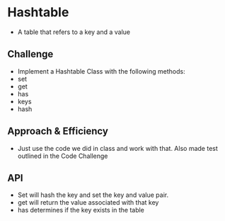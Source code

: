 # Hashtable
<!-- Short summary or background information -->
- A table that refers to a key and a value

## Challenge
<!-- Description of the challenge -->
- Implement a Hashtable Class with the following methods:
- set
- get
- has
- keys
- hash


## Approach & Efficiency
<!-- What approach did you take? Why? What is the Big O space/time for this approach? -->
- Just use the code we did in class and work with that. Also made test outlined in the Code Challenge

## API
<!-- Description of each method publicly available to your Linked List -->
- Set will hash the key and set the key and value pair.
- get will return the value associated with that key
- has determines if the key exists in the table
